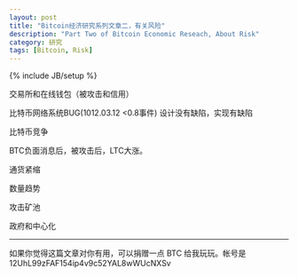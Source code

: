```yaml
---
layout: post
title: "Bitcoin经济研究系列文章二，有关风险"
description: "Part Two of Bitcoin Economic Reseach, About Risk"
category: 研究
tags: [Bitcoin, Risk]
---
```

{% include JB/setup %}


交易所和在线钱包（被攻击和信用）

比特币网络系统BUG(1012.03.12 <0.8事件) 设计没有缺陷，实现有缺陷

比特币竞争

BTC负面消息后，被攻击后，LTC大涨。

通货紧缩

数量趋势

攻击矿池

政府和中心化

--------------------------------------------------------------------

如果你觉得这篇文章对你有用，可以捐赠一点 BTC 给我玩玩。帐号是 12UhL99zFAF154ip4v9c52YAL8wWUcNXSv

